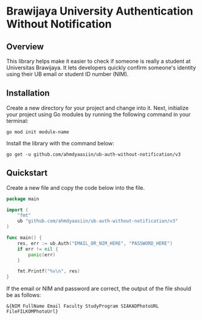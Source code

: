 # Brawijaya University Authentication Without Notification

## Overview
This library helps make it easier to check if someone is really a student at Universitas Brawijaya. It lets developers quickly confirm someone's identity using their UB email or student ID number (NIM).

## Installation
Create a new directory for your project and change into it. Next, initialize your project using Go modules by running the following command in your terminal:
```
go mod init module-name
```
Install the library with the command below:
```
go get -u github.com/ahmdyaasiin/ub-auth-without-notification/v3
```

## Quickstart
Create a new file and copy the code below into the file.
```go
package main

import (
	"fmt"
	ub "github.com/ahmdyaasiin/ub-auth-without-notification/v3"
)

func main() {
	res, err := ub.Auth("EMAIL_OR_NIM_HERE", "PASSWORD_HERE")
	if err != nil {
		panic(err)
	}

	fmt.Printf("%v\n", res)
}

```
If the email or NIM and password are correct, the output of the file should be as follows:
```
&{NIM FullName Email Faculty StudyProgram SIAKADPhotoURL FileFILKOMPhotoUrl}
```